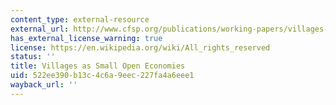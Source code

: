 ```yaml
---
content_type: external-resource
external_url: http://www.cfsp.org/publications/working-papers/villages-small-open-economies#.Uicmmj_hc0k
has_external_license_warning: true
license: https://en.wikipedia.org/wiki/All_rights_reserved
status: ''
title: Villages as Small Open Economies
uid: 522ee390-b13c-4c6a-9eec-227fa4a6eee1
wayback_url: ''
---
```

